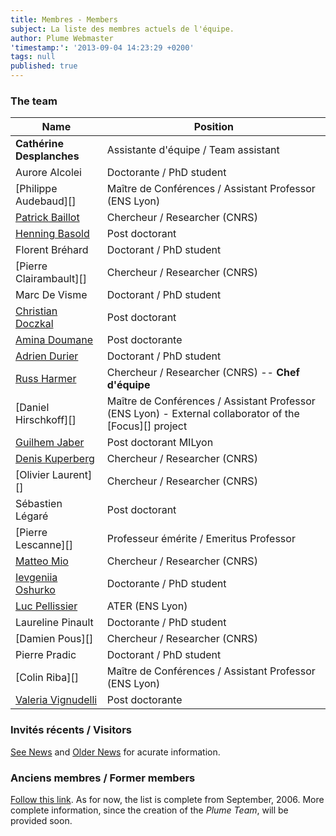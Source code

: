 ```yaml
---
title: Membres - Members
subject: La liste des membres actuels de l'équipe.
author: Plume Webmaster
'timestamp:': '2013-09-04 14:23:29 +0200'
tags: null
published: true
---
```




### The team


Name | Position
---- | --------
**Cathérine Desplanches**  | Assistante d'équipe / Team assistant
Aurore Alcolei | Doctorante / PhD student
[Philippe Audebaud][]  | Maître de Conférences / Assistant Professor (ENS Lyon)
[Patrick Baillot](http://perso.ens-lyon.fr/patrick.baillot/) | Chercheur / Researcher (CNRS)
[Henning Basold](http://cs.ru.nl/~hbasold/)	| Post doctorant
Florent Bréhard  | Doctorant / PhD student
[Pierre Clairambault][]| Chercheur / Researcher (CNRS)
Marc De Visme	| Doctorant / PhD student
[Christian Doczkal](http://perso.ens-lyon.fr/christian.doczkal/)  | Post doctorant
[Amina Doumane](https://www.irif.fr/~doumane/)	| Post doctorante
[Adrien Durier](http://perso.ens-lyon.fr/adrien.durier/)  | Doctorant / PhD student
[Russ Harmer](http://perso.ens-lyon.fr/russell.harmer/)  | Chercheur / Researcher (CNRS) -- **Chef d'équipe**
[Daniel Hirschkoff][]  | Maître de Conférences / Assistant Professor (ENS Lyon) - External collaborator of the [Focus][] project
[Guilhem Jaber](http://guilhem.jaber.fr) | Post doctorant MILyon
[Denis Kuperberg](http://perso.ens-lyon.fr/denis.kuperberg/) | Chercheur / Researcher (CNRS)
[Olivier Laurent][]    | Chercheur / Researcher (CNRS)
Sébastien Légaré	| Post doctorant
[Pierre Lescanne][]    | Professeur émérite / Emeritus Professor
[Matteo Mio](http://perso.ens-lyon.fr/matteo.mio/)    | Chercheur / Researcher (CNRS)
[Ievgeniia Oshurko](http://perso.ens-lyon.fr/ievgeniia.oshurko/)	| Doctorante / PhD student
[Luc Pellissier](https://lipn.univ-paris13.fr/~pellissier/)	| ATER (ENS Lyon)
Laureline Pinault	| Doctorante / PhD student
[Damien Pous][]        | Chercheur / Researcher (CNRS)
Pierre Pradic  | Doctorant / PhD student
[Colin Riba][]         | Maître de Conférences / Assistant Professor (ENS Lyon)
[Valeria Vignudelli](https://sites.google.com/site/valeriavignudelli/) | Post doctorante





###  Invités récents / Visitors

[See News](News) and [Older News](Previously) for acurate information.


###  Anciens membres / Former members

[Follow this link](FormerMembers). As for now, the list is complete from September, 2006. More complete information, since the creation of the *Plume Team*, will be provided soon.
